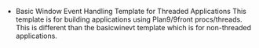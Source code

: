 * Basic Window Event Handling Template for Threaded Applications
This template is for building applications using Plan9/9front procs/threads.  This is different than the
basicwinevt template which is for non-threaded applications.

